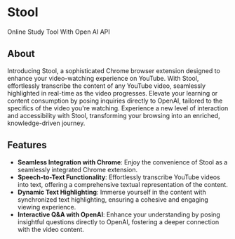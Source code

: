 # Stool
Online Study Tool With Open AI API

## About
Introducing Stool, a sophisticated Chrome browser extension designed to enhance your video-watching experience on YouTube. With Stool, effortlessly transcribe the content of any YouTube video, seamlessly highlighted in real-time as the video progresses. Elevate your learning or content consumption by posing inquiries directly to OpenAI, tailored to the specifics of the video you're watching. Experience a new level of interaction and accessibility with Stool, transforming your browsing into an enriched, knowledge-driven journey.

## Features
- **Seamless Integration with Chrome**: Enjoy the convenience of Stool as a seamlessly integrated Chrome extension.
- **Speech-to-Text Functionality**: Effortlessly transcribe YouTube videos into text, offering a comprehensive textual representation of the content.
- **Dynamic Text Highlighting**: Immerse yourself in the content with synchronized text highlighting, ensuring a cohesive and engaging viewing experience.
- **Interactive Q&A with OpenAI**: Enhance your understanding by posing insightful questions directly to OpenAI, fostering a deeper connection with the video content.


